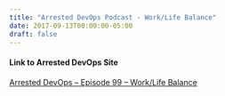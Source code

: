 ```yaml
---
title: "Arrested DevOps Podcast - Work/Life Balance"
date: 2017-09-13T00:00:00-05:00
draft: false
---
```


 #### Link to Arrested DevOps Site ####
<a href="https://www.arresteddevops.com/work-life/" target=_blank>Arrested DevOps – Episode 99 – Work/Life Balance</a>

